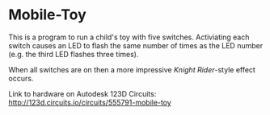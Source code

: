 # Mobile-Toy

This is a program to run a child's toy with five switches. Activiating each switch causes an LED to flash the same number of times as the LED number (e.g. the third LED flashes three times).

When all switches are on then a more impressive *Knight Rider*-style effect occurs.

Link to hardware on Autodesk 123D Circuits:
http://123d.circuits.io/circuits/555791-mobile-toy